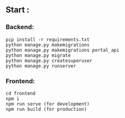 ## Start :

### Backend:
```
pip install -r requirements.txt
python manage.py makemigrations
python manage.py makemigrations portal_api
python manage.py migrate
python manage.py createsuperuser
python manage.py runserver
```

### Frontend:

```
cd frontend
npm i
npm run serve (for development)
npm run build (for production)
```

<br />
